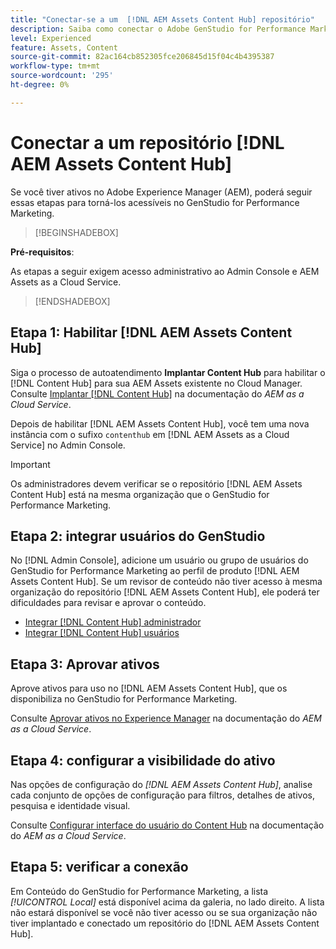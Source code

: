```yaml
---
title: "Conectar-se a um  [!DNL AEM Assets Content Hub] repositório"
description: Saiba como conectar o Adobe GenStudio for Performance Marketing a um repositório do Adobe Experience Manager (AEM) [!DNL Content Hub] e aproveitar o conteúdo aprovado existente.
level: Experienced
feature: Assets, Content
source-git-commit: 82ac164cb852305fce206845d15f04c4b4395387
workflow-type: tm+mt
source-wordcount: '295'
ht-degree: 0%

---
```


# Conectar a um repositório [!DNL AEM Assets Content Hub]

Se você tiver ativos no Adobe Experience Manager (AEM), poderá seguir essas etapas para torná-los acessíveis no GenStudio for Performance Marketing.

>[!BEGINSHADEBOX]

**Pré-requisitos**:

As etapas a seguir exigem acesso administrativo ao Admin Console e AEM Assets as a Cloud Service.

>[!ENDSHADEBOX]

## Etapa 1: Habilitar [!DNL AEM Assets Content Hub]

Siga o processo de autoatendimento **Implantar Content Hub** para habilitar o [!DNL Content Hub] para sua AEM Assets existente no Cloud Manager. Consulte [Implantar [!DNL Content Hub]](https://experienceleague.adobe.com/en/docs/experience-manager-cloud-service/content/assets/content-hub/deploy-content-hub) na documentação do _AEM as a Cloud Service_.

Depois de habilitar [!DNL AEM Assets Content Hub], você tem uma nova instância com o sufixo `contenthub` em [!DNL AEM Assets as a Cloud Service] no Admin Console.

>[!IMPORTANT]
>
>Os administradores devem verificar se o repositório [!DNL AEM Assets Content Hub] está na mesma organização que o GenStudio for Performance Marketing.

## Etapa 2: integrar usuários do GenStudio

No [!DNL Admin Console], adicione um usuário ou grupo de usuários do GenStudio for Performance Marketing ao perfil de produto [!DNL AEM Assets Content Hub]. Se um revisor de conteúdo não tiver acesso à mesma organização do repositório [!DNL AEM Assets Content Hub], ele poderá ter dificuldades para revisar e aprovar o conteúdo.

- [Integrar [!DNL Content Hub] administrador](https://experienceleague.adobe.com/en/docs/experience-manager-cloud-service/content/assets/content-hub/deploy-content-hub#onboard-content-hub-administrator)
- [Integrar [!DNL Content Hub] usuários](https://experienceleague.adobe.com/en/docs/experience-manager-cloud-service/content/assets/content-hub/deploy-content-hub#onboard-content-hub-users)

## Etapa 3: Aprovar ativos

Aprove ativos para uso no [!DNL AEM Assets Content Hub], que os disponibiliza no GenStudio for Performance Marketing.

Consulte [Aprovar ativos no Experience Manager](https://experienceleague.adobe.com/en/docs/experience-manager-cloud-service/content/assets/dynamicmedia/dynamic-media-open-apis/approve-assets) na documentação do _AEM as a Cloud Service_.

## Etapa 4: configurar a visibilidade do ativo

Nas opções de configuração do _[!DNL AEM Assets Content Hub]_, analise cada conjunto de opções de configuração para filtros, detalhes de ativos, pesquisa e identidade visual.

Consulte [Configurar interface do usuário do Content Hub](https://experienceleague.adobe.com/en/docs/experience-manager-cloud-service/content/assets/content-hub/configure-content-hub-ui-options) na documentação do _AEM as a Cloud Service_.

## Etapa 5: verificar a conexão

Em Conteúdo do GenStudio for Performance Marketing, a lista _[!UICONTROL Local]_ está disponível acima da galeria, no lado direito. A lista não estará disponível se você não tiver acesso ou se sua organização não tiver implantado e conectado um repositório do [!DNL AEM Assets Content Hub].
